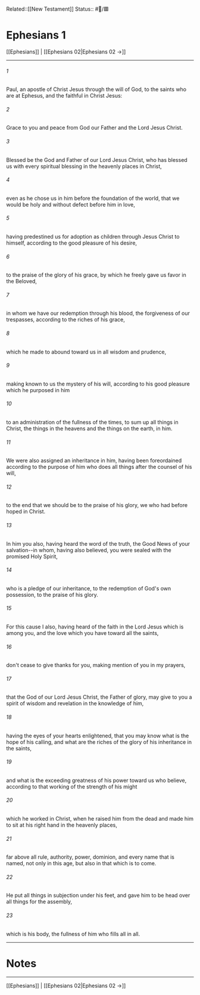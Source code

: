 Related::[[New Testament]]
Status:: #📖/🟥
# Ephesians 1

[[Ephesians]] | [[Ephesians 02|Ephesians 02 →]]
***



###### 1 
Paul, an apostle of Christ Jesus through the will of God, to the saints who are at Ephesus, and the faithful in Christ Jesus: 

###### 2 
Grace to you and peace from God our Father and the Lord Jesus Christ. 

###### 3 
Blessed be the God and Father of our Lord Jesus Christ, who has blessed us with every spiritual blessing in the heavenly places in Christ, 

###### 4 
even as he chose us in him before the foundation of the world, that we would be holy and without defect before him in love, 

###### 5 
having predestined us for adoption as children through Jesus Christ to himself, according to the good pleasure of his desire, 

###### 6 
to the praise of the glory of his grace, by which he freely gave us favor in the Beloved, 

###### 7 
in whom we have our redemption through his blood, the forgiveness of our trespasses, according to the riches of his grace, 

###### 8 
which he made to abound toward us in all wisdom and prudence, 

###### 9 
making known to us the mystery of his will, according to his good pleasure which he purposed in him 

###### 10 
to an administration of the fullness of the times, to sum up all things in Christ, the things in the heavens and the things on the earth, in him. 

###### 11 
We were also assigned an inheritance in him, having been foreordained according to the purpose of him who does all things after the counsel of his will, 

###### 12 
to the end that we should be to the praise of his glory, we who had before hoped in Christ. 

###### 13 
In him you also, having heard the word of the truth, the Good News of your salvation--in whom, having also believed, you were sealed with the promised Holy Spirit, 

###### 14 
who is a pledge of our inheritance, to the redemption of God's own possession, to the praise of his glory. 

###### 15 
For this cause I also, having heard of the faith in the Lord Jesus which is among you, and the love which you have toward all the saints, 

###### 16 
don't cease to give thanks for you, making mention of you in my prayers, 

###### 17 
that the God of our Lord Jesus Christ, the Father of glory, may give to you a spirit of wisdom and revelation in the knowledge of him, 

###### 18 
having the eyes of your hearts enlightened, that you may know what is the hope of his calling, and what are the riches of the glory of his inheritance in the saints, 

###### 19 
and what is the exceeding greatness of his power toward us who believe, according to that working of the strength of his might 

###### 20 
which he worked in Christ, when he raised him from the dead and made him to sit at his right hand in the heavenly places, 

###### 21 
far above all rule, authority, power, dominion, and every name that is named, not only in this age, but also in that which is to come. 

###### 22 
He put all things in subjection under his feet, and gave him to be head over all things for the assembly, 

###### 23 
which is his body, the fullness of him who fills all in all.

---
# Notes


***
[[Ephesians]] | [[Ephesians 02|Ephesians 02 →]]

